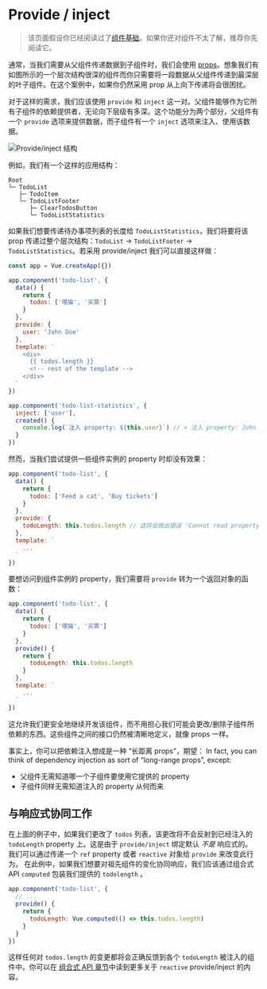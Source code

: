 # Provide / inject

> 该页面假设你已经阅读过了[组件基础](component-basics.md)。如果你还对组件不太了解，推荐你先阅读它。

通常，当我们需要从父组件传递数据到子组件时，我们会使用 [props](component-props.md)。想象我们有如图所示的一个层次结构很深的组件而你只需要将一段数据从父组件传递到最深层的叶子组件。在这个案例中，如果你仍然采用 prop 从上向下传递将会很困扰。

对于这样的需求，我们应该使用 `provide` 和 `inject` 这一对。父组件能够作为它所有子组件的依赖提供者，无论向下层级有多深。这个功能分为两个部分，父组件有一个 `provide` 选项来提供数据，而子组件有一个 `inject` 选项来注入、使用该数据。

![Provide/inject 结构](/images/components_provide.png)

例如，我们有一个这样的应用结构：

```
Root
└─ TodoList
   ├─ TodoItem
   └─ TodoListFooter
      ├─ ClearTodosButton
      └─ TodoListStatistics
```

如果我们想要传递待办事项列表的长度给 `TodoListStatistics`，我们将要将该 prop 传递过整个层次结构：`TodoList` -> `TodoListFooter` -> `TodoListStatistics`。若采用 provide/inject 我们可以直接这样做：

```js
const app = Vue.createApp({})

app.component('todo-list', {
  data() {
    return {
      todos: ['喂猫', '买票']
    }
  },
  provide: {
    user: 'John Doe'
  },
  template: `
    <div>
      {{ todos.length }}
      <!-- rest of the template -->
    </div>
  `
})

app.component('todo-list-statistics', {
  inject: ['user'],
  created() {
    console.log(`注入 property: ${this.user}`) // > 注入 property: John Doe
  }
})
```

然而，当我们尝试提供一些组件实例的 property 时却没有效果：

```js
app.component('todo-list', {
  data() {
    return {
      todos: ['Feed a cat', 'Buy tickets']
    }
  },
  provide: {
    todoLength: this.todos.length // 这将会抛出错误 'Cannot read property 'length' of undefined`
  },
  template: `
    ...
  `
})
```

要想访问到组件实例的 property，我们需要将 `provide` 转为一个返回对象的函数：

```js
app.component('todo-list', {
  data() {
    return {
      todos: ['喂猫', '买票']
    }
  },
  provide() {
    return {
      todoLength: this.todos.length
    }
  },
  template: `
    ...
  `
})
```

这允许我们更安全地继续开发该组件，而不用担心我们可能会更改/删除子组件所依赖的东西。这些组件之间的接口仍然被清晰地定义，就像 props 一样。

事实上，你可以把依赖注入想成是一种 “长距离 props”，期望：
In fact, you can think of dependency injection as sort of “long-range props”, except:

- 父组件无需知道哪一个子组件要使用它提供的 property
- 子组件同样无需知道注入的 property 从何而来

## 与响应式协同工作

在上面的例子中，如果我们更改了 `todos` 列表，该更改将不会反射到已经注入的 `todoLength` property 上。这是由于 `provide/inject` 绑定默认 _不是_ 响应式的。我们可以通过传递一个 `ref` property 或者 `reactive` 对象给 `provide` 来改变此行为。
在此例中，如果我们想要对祖先组件的变化协同响应，我们应该通过组合式 API `computed` 包装我们提供的 `todolength` 。

```js
app.component('todo-list', {
  // ...
  provide() {
    return {
      todoLength: Vue.computed(() => this.todos.length)
    }
  }
})
```

这样任何对 `todos.length` 的变更都将会正确反馈到各个 `todoLength` 被注入的组件中。你可以在 [组合式 API 章节](composition-api-provide-inject.html#injection-reactivity)中读到更多关于 `reactive` provide/inject 的内容。
